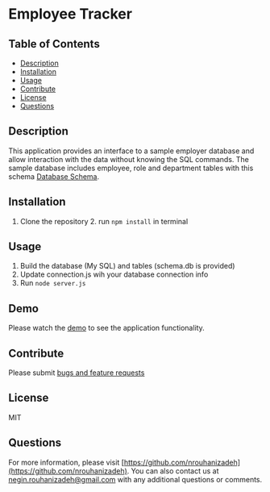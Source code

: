   # Employee Tracker

  ## Table of Contents
  * [Description](#Description)
  * [Installation](#Unstallation)
  * [Usage](#Usage)
  * [Contribute](#contribute)
  * [License](#License)
  * [Questions](#questions)
  
  ## Description
  This application provides an interface to a sample employer database and allow interaction with the data without knowing the SQL commands. The sample database includes employee, role and department tables with this schema [Database Schema](Assets/schema.png).

  ## Installation
   1. Clone the repository 2. run ```npm install``` in terminal
  
  ## Usage
1. Build the database (My SQL) and tables (schema.db is provided)
2. Update connection.js wih your database connection info
3. Run ```node server.js```

  ## Demo
  Please watch the [demo](https://drive.google.com/file/d/1jsU-0Bj53ihXQblxUgqdmxJrG2jfxuo1/view) to see the application functionality.

  ## Contribute
  Please submit [bugs and feature requests](https://github.com/nrouhanizdeh/Employer-Tracker/issues)

  ## License
  MIT

  ## Questions
  For more information, please visit [https://github.com/nrouhanizadeh](https://github.com/nrouhanizadeh).
  You can also contact us at [negin.rouhanizadeh@gmail.com](mailto:negin.rouhanizadeh@gmail.com) with any additional questions or comments.